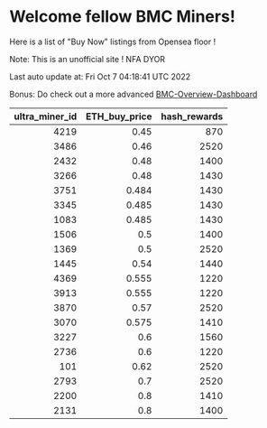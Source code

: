 # Welcome fellow BMC Miners!
Here is a list of "Buy Now" listings from Opensea floor !

Note: This is an unofficial site ! NFA DYOR

Last auto update at: Fri Oct  7 04:18:41 UTC 2022

Bonus: Do check out a more advanced [BMC-Overview-Dashboard](https://dune.com/defifunk/BMC-Overview-Dashboard)


|   ultra_miner_id |   ETH_buy_price |   hash_rewards |
|-----------------:|----------------:|---------------:|
|             4219 |           0.45  |            870 |
|             3486 |           0.46  |           2520 |
|             2432 |           0.48  |           1400 |
|             3266 |           0.48  |           1430 |
|             3751 |           0.484 |           1430 |
|             3345 |           0.485 |           1430 |
|             1083 |           0.485 |           1430 |
|             1506 |           0.5   |           1400 |
|             1369 |           0.5   |           2520 |
|             1445 |           0.54  |           1440 |
|             4369 |           0.555 |           1220 |
|             3913 |           0.555 |           1220 |
|             3870 |           0.57  |           2520 |
|             3070 |           0.575 |           1410 |
|             3227 |           0.6   |           1560 |
|             2736 |           0.6   |           1220 |
|              101 |           0.62  |           2520 |
|             2793 |           0.7   |           2520 |
|             2200 |           0.8   |           1410 |
|             2131 |           0.8   |           1400 |